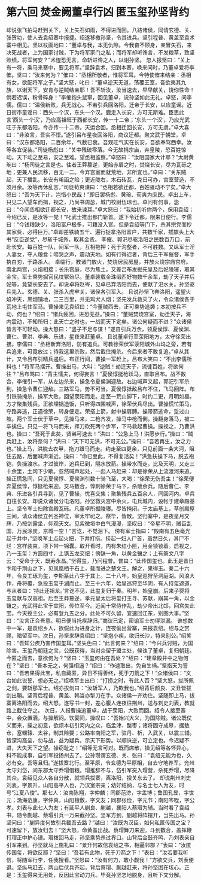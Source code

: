 # 第六回 焚金阙董卓行凶 匿玉玺孙坚背约


却说张飞拍马赶到关下，关上矢石如雨，不得进而回。八路诸侯，同请玄德、关、张贺功，使人去袁绍寨中报捷。绍遂移檄孙坚，令其进兵。坚引程普、黄盖至袁术寨中相见。坚以杖画地曰：“董卓与我，本无仇隙。今我奋不顾身，亲冒矢石，来决死战者，上为国家讨贼，下为将军家门之私；而将军却听谗言，不发粮草，致坚败绩，将军何安？”术惶恐无言，命斩进谗之人，以谢孙坚。
忽人报坚曰：“关上有一将，乘马来寨中，要见将军。”坚辞袁术，归到本寨，唤来问时，乃董卓爱将李傕。坚曰：“汝来何为？”傕曰：“丞相所敬者，惟将军耳。今特使傕来结亲：丞相有女，欲配将军之子。”坚大怒，叱曰：“董卓逆天无道，荡覆王室，吾欲夷其九族，以谢天下，安肯与逆贼结亲耶！吾不斩汝，汝当速去，早早献关，饶你性命！倘若迟误，粉骨碎身！”李傕抱头鼠窜，回见董卓，说孙坚如此无礼。卓怒，问李儒。儒曰：“温侯新败，兵无战心。不若引兵回洛阳，迁帝于长安，以应童谣。近日街市童谣曰：西头一个汉，东头一个汉。鹿走入长安，方可无斯难。臣思此言‘西头一个汉’，乃应高祖旺于西都长安，传一十二帝；‘东头一个汉’，乃应光武旺于东都洛阳，今亦传一十二帝。天运合回。丞相迁回长安，方可无虞。”卓大喜曰：“非汝言，吾实不悟。”遂引吕布星夜回洛阳，商议迁都。聚文武于朝堂，卓曰：“汉东都洛阳，二百余年，气数已衰。吾观旺气实在长安，吾欲奉驾西幸。汝等各宜促装。”司徒杨彪曰：“关中残破零落。今无故捐宗庙，弃皇陵，恐百姓惊动。天下动之至易，安之至难。望丞相监察。”卓怒曰：“汝阻国家大计耶？”太尉黄琬曰：“杨司徒之言是也。往者王莽篡逆，更始赤眉之时，焚烧长安，尽为瓦砾之地；更兼人民流移，百无一二。今弃宫室而就荒地，非所宜也。”卓曰：“关东贼起，天下播乱。长安有崤函之险；更近陇右，木石砖瓦，克日可办，宫室营造，不须月余。汝等再休乱言。”司徒荀爽谏曰：“丞相若欲迁都，百姓骚动不宁矣。”卓大怒曰：“吾为天下计，岂惜小民哉！”即日罢杨彪、黄琬、荀爽为庶民。卓出上车，只见二人望车而揖，视之，乃尚书周毖、城门校尉伍琼也。卓问有何事，毖曰：“今闻丞相欲迁都长安，故来谏耳。”卓大怒曰：“我始初听你两个，保用袁绍；今绍已反，是汝等一党！”叱武士推出都门斩首。遂下令迁都，限来日便行。李儒曰：“今钱粮缺少，洛阳富户极多，可籍没入官。但是袁绍等门下，杀其宗党而抄其家赀，必得巨万。”卓即差铁骑五千、遍行捉拿洛阳富户，共数千家，插旗头上大书“反臣逆党”，尽斩于城外，取其金赀。
李傕、郭汜尽驱洛阳之民数百万口，前赴长安。每百姓一队，间军一队，互相拖押；死于沟壑者，不可胜数。又纵军士淫人妻女，夺人粮食；啼哭之声，震动天地。如有行得迟者，背后三千军催督，军手执白刃，于路杀人。
卓临行，教诸门放火，焚烧居民房屋，并放火烧宗庙宫府。南北两宫，火焰相接；长乐宫庭，尽为焦土。又差吕布发掘先皇及后妃陵寝，取其金宝。军士乘势掘官民坟冢殆尽。董卓装载金珠缎匹好物数千余车，劫了天子并后妃等，竟望长安去了。却说卓将赵岑，见卓已弃洛阳而去，便献了汜水关。孙坚驱兵先入。玄德、关、张杀入虎牢关，诸侯各引军入。
且说孙坚飞奔洛阳，遥望火焰冲天，黑烟铺地，二三百里，并无鸡犬人烟；坚先发兵救灭了火，令众诸侯各于荒地上屯住军马。曹操来见袁绍曰：“今董贼西去，正可乘势追袭；本初按兵不动，何也？”绍曰：“诸兵疲困，进恐无益。”操曰：“董贼焚烧宫室，劫迁天子，海内震动，不知所归：此天亡之时也，一战而天下定矣。诸公何疑而不进？”众诸侯皆言不可轻动。操大怒曰：“竖子不足与谋！”遂自引兵万余，领夏侯惇、夏侯渊、曹仁、曹洪、李典、乐进，星夜来赶董卓。
且说董卓行至荥阳地方，太守徐荣出接。李儒曰：“丞相新弃洛阳，防有追兵。可教徐荣伏军荥阳城外山坞之旁，若有兵追来，可竟放过；待我这里杀败，然后截住掩杀。令后来者不敢复追。”卓从其计，又令吕布引精兵遏后。布正行间，曹操一军赶上。吕布大笑曰：“不出李儒所料也！”将军马摆开。曹操出马，大叫：“逆贼！劫迁天子，流徙百姓，将欲何往？”吕布骂曰：“背主懦夫，何得妄言！”夏侯惇挺枪跃马，直取吕布。战不数合，李傕引一军，从左边杀来，操急令夏侯渊迎敌。右边喊声又起，郭汜引军杀到，操急令曹仁迎敌。三路军马，势不可当。夏侯惇抵敌吕布不住，飞马回阵。布引铁骑掩杀，操军大败，回望荥阳而走。走至一荒山脚下，时约二更，月明如昼。方才聚集残兵，正欲埋锅造饭，只听得四围喊声，徐荣伏兵尽出。曹操慌忙策马，夺路奔逃，正遇徐荣，转身便走。荣搭上箭，射中操肩膊。操带箭逃命，踅过山坡。两个军士伏于草中，见操马来，二枪齐发，操马中枪而倒。操翻身落马，被二卒擒住。只见一将飞马而来，挥刀砍死两个步军，下马救起曹操。操视之，乃曹洪也。操曰：“吾死于此矣，贤弟可速去！”洪曰：“公急上马！洪愿步行。”操曰：“贼兵赶上，汝将奈何？”洪曰：“天下可无洪，不可无公。”操曰：“吾若再生，汝之力也。”操上马，洪脱去衣甲，拖刀跟马而走。约走至四更余，只见前面一条大河，阻住去路，后面喊声渐近。操曰：“命已至此，不得复活矣！”洪急扶操下马，脱去袍铠，负操渡水。才过彼岸，追兵已到，隔水放箭。操带水而走。比及天明，又走三十余里，土冈下少歇。忽然喊声起处，一彪人马赶来：却是徐荣从上流渡河来追。操正慌急间，只见夏侯惇、夏侯渊引数十骑飞至，大喝：“徐荣无伤吾主！”徐荣便奔夏侯惇，惇挺枪来迎。交马数合，惇刺徐荣于马下，杀散余兵。随后曹仁、李典、乐进各引兵寻到，见了曹操，忧喜交集；聚集残兵五百余人，同回河内。卓兵自往长安。却说众诸侯分屯洛阳。孙坚救灭宫中余火，屯兵城内，设帐于建章殿基上。坚令军士扫除宫殿瓦砾。凡董卓所掘陵寝。尽皆掩闭。于太庙基上，草创殿屋三间，请众诸侯立列圣神位，宰太牢祀之。祭毕，皆散。坚归寨中，是夜星月交辉，乃按剑露坐，仰观天文。见紫微垣中白气漫漫，坚叹曰：“帝星不明，贼臣乱国，万民涂炭，京城一空！”言讫，不觉泪下。
傍有军士指曰：“殿南有五色毫光起于井中，”坚唤军士点起火把，下井打捞。捞起一妇人尸首，虽然日久，其尸不烂：宫样装束，项下带一锦囊。取开看时，内有朱红小匣，用金锁锁着。启视之，乃一玉玺：方圆四寸，上镌五龙交纽；傍缺一角，以黄金镶之；上有篆文八字云：“受命于天，既寿永昌。”坚得玺，乃问程普。普曰：“此传国玺也。此玉是昔日卞和于荆山之下，见凤凰栖于石上，载而进之楚文王。解之，果得玉。秦二十六年，令良工琢为玺，李斯篆此八字于其上。二十八年，始皇巡狩至洞庭湖。风浪大作，舟将覆，急投玉玺于湖而止。至三十六年，始皇巡狩至华阴，有人持玺遮道，与从者曰：‘持此还祖龙。’言讫不见，此玺复归于秦。明年，始皇崩。后来子婴将玉玺献与汉高祖。后至王莽篡逆，孝元皇太后将玺打王寻、苏献，崩其一角，以金镶之。光武得此宝于宜阳，传位至今。近闻十常侍作乱，劫少帝出北邙，回宫失此宝。今天授主公，必有登九五之分。此处不可久留，宜速回江东，别图大事。”坚曰：“汝言正合吾意。明日便当托疾辞归。”商议已定，密谕军士勿得泄漏。
谁想数中一军，是袁绍乡人，欲假此为进身之计，连夜偷出营寨，来报袁绍。绍与之赏赐，暗留军中。次日，孙坚来辞袁绍曰：“坚抱小疾，欲归长沙，特来别公。”绍笑曰：“吾知公疾乃害传国玺耳。”坚失色曰：“此言何来？”绍曰：“今兴兵讨贼，为国除害。玉玺乃朝廷之宝，公既获得，当对众留于盟主处，候诛了董卓，复归朝廷。今匿之而去，意欲何为？”坚曰：“玉玺何由在吾处？”绍曰：“建章殿井中之物何在？”坚曰：“吾本无之，何强相逼？”绍曰：“作速取出，免自生祸。”坚指天为誓曰：“吾若果得此宝，私自藏匿，异日不得善终，死于刀箭之下！”众诸侯曰：“文台如此说誓，想必无之。”绍唤军士出曰：“打捞之时，有此人否？”坚大怒，拔所佩之剑，要斩那军士。绍亦拔剑曰：“汝斩军人，乃欺我也。”绍背后颜良、文丑皆拔剑出鞘。坚背后程普、黄盖、韩当亦掣刀在手。众诸侯一齐劝住。坚随即上马，拔寨离洛阳而去。绍大怒，遂写书一封，差心腹人连夜往荆州，送与刺史刘表，教就路上截住夺之。
次日，人报曹操追董卓，战于荥阳，大败而回。绍令人接至寨中，会众置酒，与操解闷。饮宴间，操叹曰：“吾始兴大义，为国除贼。诸公既仗义而来，操之初意，欲烦本初引河内之众，临孟津、酸枣；诸将固守成皋，据敖仓，塞轘辕、太谷，制其险要；公路率南阳之军，驻丹、析，入武关，以震三辅。皆深沟高垒，勿与战，益为疑兵，示天下形势。以顺诛逆，可立定也。今迟疑不进，大失天下之望。操窃耻之！”绍等无言可对。既而席散，操见绍等各怀异心，料不能成事，自引军投扬州去了。公孙瓒谓玄德、关、张曰：“袁绍无能为也，久必有变。吾等且归。”遂拔寨北行。至平原，令玄德为平原相，自去守地养军。兖州太守刘岱，问东郡太守乔瑁借粮。瑁推辞不与，岱引军突入瑁营，杀死乔瑁，尽降其众。袁绍见众人各自分散，就领兵拔寨，离洛阳，投关东去了。
却说荆州刺史刘表，字景升，山阳高平人也，乃汉室宗亲；幼好结纳，与名士七人为友，时号“江夏八俊”。那七人：汝南陈翔，字仲麟；同郡范滂，字孟博；鲁国孔昱，字世元；渤海范康，字仲真，山阳檀敷，字文友；同郡张俭，字元节；南阳岑咥，字公孝。刘表与此七人为友；有延平人蒯良、蒯越，襄阳人蔡瑁为辅。当时看了袁绍书，随令蒯越、蔡瑁引兵一万来截孙坚。坚军方到，蒯越将阵摆开，当先出马。孙坚问曰：“蒯异度何故引兵截吾去路？”越曰：“汝既为汉臣，如何私匿传国之宝？可速留下，放汝归去！”坚大怒，命黄盖出战。蔡瑁舞刀来迎。斗到数合，盖挥鞭打瑁正中护心镜。瑁拨回马走，孙坚乘势杀过界口。山背后金鼓齐鸣、乃刘表亲自引军来到。孙坚就马上施礼曰：“景升何故信袁绍之书，相逼邻郡？”表曰：“汝匿传国玺，将欲反耶？”坚曰：“吾若有此物，死于刀箭之下！”表曰：“汝若要我听信，将随军行李，任我搜看。”坚怒曰：“汝有何力，敢小觑我！”方欲交兵，刘表便退。坚纵马赶去，两山后伏兵齐起，背后蔡瑁、蒯越赶来，将孙坚困在垓心。正是：玉玺得来无用处，反因此宝动刀兵。毕竟孙坚怎地脱身，且听下文分解。


